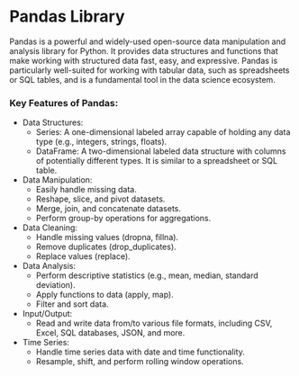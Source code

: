 # Pandas Library

Pandas is a powerful and widely-used open-source data manipulation and analysis library for Python. It provides data structures and functions that make working with structured data fast, easy, and expressive. Pandas is particularly well-suited for working with tabular data, such as spreadsheets or SQL tables, and is a fundamental tool in the data science ecosystem.

### Key Features of Pandas:
- Data Structures:
  - Series: A one-dimensional labeled array capable of holding any data type (e.g., integers, strings, floats).
  - DataFrame: A two-dimensional labeled data structure with columns of potentially different types. It is similar to a spreadsheet or SQL table.
- Data Manipulation:
  - Easily handle missing data.
  - Reshape, slice, and pivot datasets.
  - Merge, join, and concatenate datasets.
  - Perform group-by operations for aggregations.
- Data Cleaning:
  - Handle missing values (dropna, fillna).
  - Remove duplicates (drop_duplicates).
  - Replace values (replace).
- Data Analysis:
  - Perform descriptive statistics (e.g., mean, median, standard deviation).
  - Apply functions to data (apply, map).
  - Filter and sort data.
- Input/Output:
  - Read and write data from/to various file formats, including CSV, Excel, SQL databases, JSON, and more.
- Time Series:
  - Handle time series data with date and time functionality.
  - Resample, shift, and perform rolling window operations.
